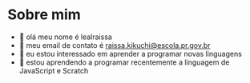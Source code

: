 # Sobre mim
-  👋 olá meu nome é lealraissa
- 👀 meu email de contato é raissa.kikuchi@escola.pr.gov.br
- 🌱 eu estou interessado em aprender a programar novas linguagens
- 💞️ estou aprendendo a programar recentemente a linguagem de JavaScript e Scratch

